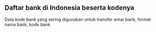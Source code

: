 ## Daftar bank di Indonesia beserta kodenya

Data kode bank yang sering digunakan untuk transfer antar bank, format nama bank, kode bank
